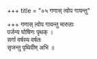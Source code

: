 +++
title = "०५ गणास् त्वोप गायन्तु"

+++
गणास् त्वोप गायन्तु मारुताः  
पर्जन्य घोषिणः पृथक् ।  
सर्गा वर्षस्य वर्षतः  
सृजन्तु पृथिवीम् अभि ॥
